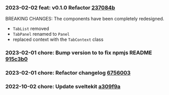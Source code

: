 
### 2023-02-02 feat: v0.1.0 Refactor [237084b]()

BREAKING CHANGES: The components have been completely redesigned.
- `TabList` removed
- `TabPanel` renamed to `Panel`
- replaced context with the `TabContext` class

### 2023-02-01 chore: Bump version to to fix npmjs README [915c3b0]()

### 2023-02-01 chore: Refactor changelog [6756003]()

### 2022-10-02 chore: Update sveltekit [a309f9a]()




